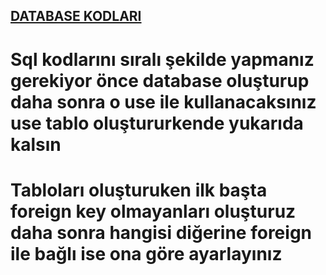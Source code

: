## [DATABASE KODLARI](https://gist.github.com/yusuffenes/b438177a3006e1127434ce09af6fb1b7)

 # Sql kodlarını sıralı şekilde yapmanız gerekiyor önce database oluşturup daha sonra o use ile kullanacaksınız use tablo oluştururkende yukarıda kalsın
 # Tabloları oluşturuken ilk başta foreign key olmayanları oluşturuz daha sonra hangisi diğerine foreign ile bağlı ise ona göre ayarlayınız
